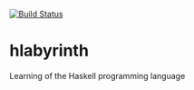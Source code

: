 [![Build Status](https://travis-ci.org/cohomology/hlabyrinth.svg?branch=master)](https://travis-ci.org/cohomology/hlabyrinth)

# hlabyrinth
Learning of the Haskell programming language
